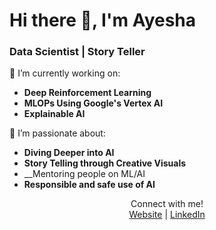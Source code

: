 
# Hi there 👋, I'm Ayesha
### Data Scientist | Story Teller

🔭 I’m currently working on: 
- __Deep Reinforcement Learning__ 
- __MLOPs Using Google's Vertex AI__ 
- __Explainable AI__

🌱 I’m passionate about: 
- __Diving Deeper into AI__ 
- __Story Telling through Creative Visuals__ 
- __Mentoring people on ML/AI
- __Responsible and safe use of AI__

<div align="center">
  Connect with me!<br>
  <a href="https://ayeshanasim.github.io">Website</a> | <a href="https://www.linkedin.com/in/ayesha-nasim-b31819b5/">LinkedIn</a>
</div>
